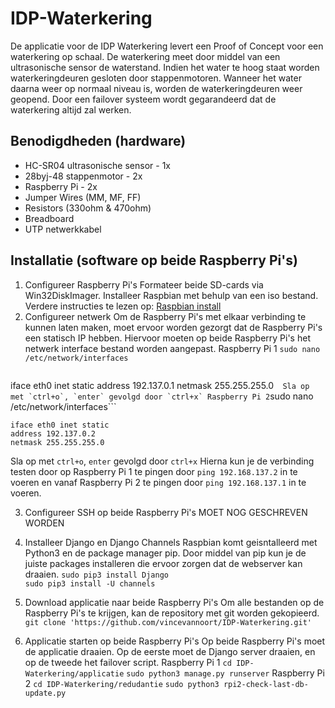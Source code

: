 # IDP-Waterkering
De applicatie voor de IDP Waterkering levert een Proof of Concept voor een waterkering op schaal. De waterkering meet door middel van een ultrasonische sensor de waterstand. Indien het water te hoog staat worden waterkeringdeuren gesloten door stappenmotoren. Wanneer het water daarna weer op normaal niveau is, worden de waterkeringdeuren weer geopend. Door een failover systeem wordt gegarandeerd dat de waterkering altijd zal werken.

## Benodigdheden (hardware)
- HC-SR04 ultrasonische sensor - 1x
- 28byj-48 stappenmotor - 2x
- Raspberry Pi - 2x
- Jumper Wires (MM, MF, FF)
- Resistors (330ohm & 470ohm)
- Breadboard
- UTP netwerkkabel

## Installatie (software op beide Raspberry Pi's)
1. Configureer Raspberry Pi's
   Formateer beide SD-cards via Win32DiskImager. Installeer Raspbian met behulp van een iso bestand. Verdere instructies te lezen op: [Raspbian install](https://www.raspberrypi.org/documentation/installation/installing-images/)
2. Configureer netwerk
   Om de Raspberry Pi's met elkaar verbinding te kunnen laten maken, moet ervoor worden gezorgt dat de Raspberry Pi's een statisch IP hebben. Hiervoor moeten op beide Raspberry Pi's het netwerk interface bestand worden aangepast.
   Raspberry Pi 1
   ```sudo nano /etc/network/interfaces```  
   ```auto eth0
iface eth0 inet static
address 192.137.0.1
netmask 255.255.255.0```  
   Sla op met `ctrl+o`, `enter` gevolgd door `ctrl+x`
   Raspberry Pi 2
   ```sudo nano /etc/network/interfaces```  
   ```auto eth0
iface eth0 inet static
address 192.137.0.2
netmask 255.255.255.0
```  
   Sla op met `ctrl+o`, `enter` gevolgd door `ctrl+x`
   Hierna kun je de verbinding testen door op Raspberry Pi 1 te pingen door ```ping 192.168.137.2``` in te voeren en vanaf Raspberry Pi 2 te pingen door ```ping 192.168.137.1``` in te voeren.

3. Configureer SSH op beide Raspberry Pi's
   MOET NOG GESCHREVEN WORDEN

4. Installeer Django en Django Channels
   Raspbian komt geisntalleerd met Python3 en de package manager pip. Door middel van pip kun je de juiste packages installeren die ervoor zorgen dat de webserver kan draaien.
   ```sudo pip3 install Django```  
   ```sudo pip3 install -U channels```

5. Download applicatie naar beide Raspberry Pi's
   Om alle bestanden op de Raspberry Pi's te krijgen, kan de repository met git worden gekopieerd.
   ```git clone 'https://github.com/vincevannoort/IDP-Waterkering.git'```

6. Applicatie starten op beide Raspberry Pi's
   Op beide Raspberry Pi's moet de applicatie draaien. Op de eerste moet de Django server draaien, en op de tweede het failover script.
   Raspberry Pi 1
   ```cd IDP-Waterkering/applicatie```
   ```sudo python3 manage.py runserver```
   Raspberry Pi 2
   ```cd IDP-Waterkering/redudantie```
   ```sudo python3 rpi2-check-last-db-update.py```
